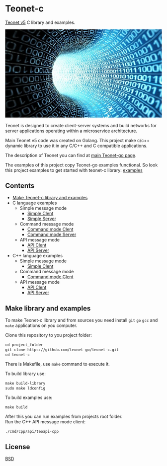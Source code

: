 # Teonet-c

[Teonet v5](https://github.com/teonet-go/teonet) C library and examples.

![Teonet v5 C](https://github.com/teonet-go/teonet-c/raw/main/img/teonet-c.jpg)

Teonet is designed to create client-server systems and build networks for server applications operating within a microservice architecture.

Main Teonet v5 code was created on Golang. This project make c/c++ dynamic library to use it in any C/C++ and C compatible applications.

The description of Teonet you can find at [main Teonet-go page](https://github.com/teonet-go).

The examples of this project copy Teonet-go examples functional. So look this project examples to get started with teonet-c library: [examples](https://github.com/teonet-go/teonet-c/tree/main/cmd)

## Contents

- [Make Teonet-c library and examples](make-teonet-c-library-and-examples)
- C language examples
  - Simple message mode
    - [Simple Clent](https://github.com/teonet-go/teonet-c/tree/main/cmd/echo/main.c)
    - [Simple Server](https://github.com/teonet-go/teonet-c/tree/main/cmd/echo-serve/main.c)
  - Command message mode
    - [Command mode Clent](https://github.com/teonet-go/teonet-c/tree/main/cmd/command/main.c)
    - [Command mode Server](https://github.com/teonet-go/teonet-c/tree/main/cmd/command-serve/main.c)
  - API message mode
    - [API Clent](https://github.com/teonet-go/teonet-c/tree/main/cmd/api/main.c)
    - [API Server](https://github.com/teonet-go/teonet-c/tree/main/cmd/api-serve/main.c)
- C++ language examples
  - Simple message mode
    - [Simple Clent](https://github.com/teonet-go/teonet-c/tree/main/cmd/cpp/echo/main.cpp)
  - Command message mode
    - [Command mode Clent](https://github.com/teonet-go/teonet-c/tree/main/cmd/cpp/command/main.cpp)
  - API message mode
    - [API Clent](https://github.com/teonet-go/teonet-c/tree/main/cmd/cpp/api/main.cpp)
    - [API Server](https://github.com/teonet-go/teonet-c/tree/main/cmd/cpp/api-serve/main.cpp)

## Make library and examples

To make Teonet-c library and from sources you need install `git` `go` `gcc` and `make` applications on you computer.

Clone this repository to you project folder:

```shell
cd project_folder
git clone https://github.com/teonet-go/teonet-c.git
cd teonet-c
```

There is Makefile, use `make` command to execute it.

To build library use:

```shell
make build-library
sudo make ldconfig
```

To build examples use:

```shell
make build
```

After this you can run examples from projects root folder.  
Run the C++ API message mode client:

```shell
./cmd/cpp/api/teoapi-cpp
```

## License

[BSD](LICENSE)
